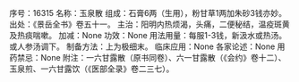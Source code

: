 序号：16315
名称：玉泉散
组成：石膏6两（生用），粉甘草1两加朱砂3钱亦妙。
出处：《景岳全书》卷五十一。
主治：阳明内热烦渴，头痛，二便秘结，温疫斑黄及热痰喘嗽。
加减：None
功效：None
用法用量：每服1-3钱，新汲水或热汤。或人参汤调下。
制备方法：上为极细末。
临床应用：None
各家论述：None
用药禁忌：None
附注：一六甘露散（原书同卷）、六一甘露散（《会约》卷十二）、玉泉煎、一六甘露饮（《医部全录》卷二三七）。
